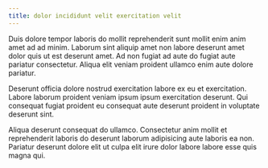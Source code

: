 ```yaml
---
title: dolor incididunt velit exercitation velit
---
```


Duis dolore tempor laboris do mollit reprehenderit sunt mollit enim anim amet ad ad minim. Laborum sint aliquip amet non labore deserunt amet dolor quis ut est deserunt amet. Ad non fugiat ad aute do fugiat aute pariatur consectetur. Aliqua elit veniam proident ullamco enim aute dolore pariatur.

Deserunt officia dolore nostrud exercitation labore ex eu et exercitation. Labore laborum proident veniam ipsum ipsum exercitation deserunt. Qui consequat fugiat proident eu consequat aute deserunt proident in voluptate deserunt sint.

Aliqua deserunt consequat do ullamco. Consectetur anim mollit et reprehenderit laboris do deserunt laborum adipisicing aute laboris ea non. Pariatur deserunt dolore elit ut culpa elit irure dolor labore labore esse quis magna qui.